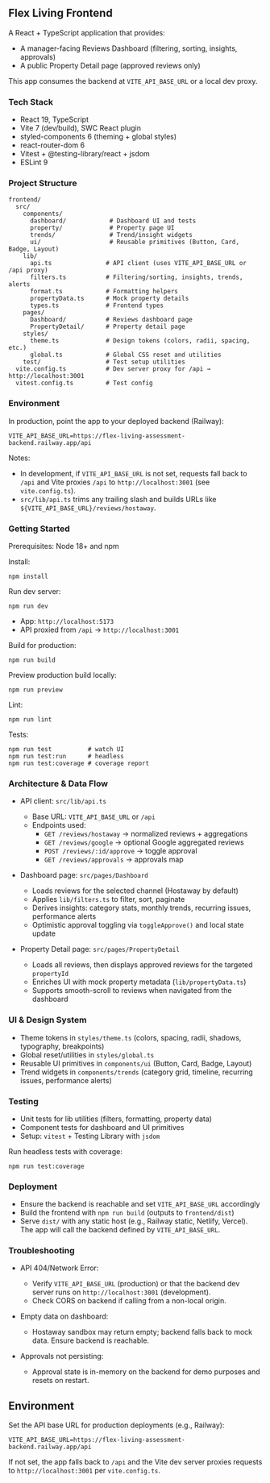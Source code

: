 ## Flex Living Frontend

A React + TypeScript application that provides:
- A manager-facing Reviews Dashboard (filtering, sorting, insights, approvals)
- A public Property Detail page (approved reviews only)

This app consumes the backend at `VITE_API_BASE_URL` or a local dev proxy.

### Tech Stack

- React 19, TypeScript
- Vite 7 (dev/build), SWC React plugin
- styled-components 6 (theming + global styles)
- react-router-dom 6
- Vitest + @testing-library/react + jsdom
- ESLint 9

### Project Structure

```
frontend/
  src/
    components/
      dashboard/            # Dashboard UI and tests
      property/             # Property page UI
      trends/               # Trend/insight widgets
      ui/                   # Reusable primitives (Button, Card, Badge, Layout)
    lib/
      api.ts               # API client (uses VITE_API_BASE_URL or /api proxy)
      filters.ts           # Filtering/sorting, insights, trends, alerts
      format.ts            # Formatting helpers
      propertyData.ts      # Mock property details
      types.ts             # Frontend types
    pages/
      Dashboard/           # Reviews dashboard page
      PropertyDetail/      # Property detail page
    styles/
      theme.ts             # Design tokens (colors, radii, spacing, etc.)
      global.ts            # Global CSS reset and utilities
    test/                  # Test setup utilities
  vite.config.ts           # Dev server proxy for /api → http://localhost:3001
  vitest.config.ts         # Test config
```

### Environment

In production, point the app to your deployed backend (Railway):

```
VITE_API_BASE_URL=https://flex-living-assessment-backend.railway.app/api
```

Notes:
- In development, if `VITE_API_BASE_URL` is not set, requests fall back to `/api` and Vite proxies `/api` to `http://localhost:3001` (see `vite.config.ts`).
- `src/lib/api.ts` trims any trailing slash and builds URLs like `${VITE_API_BASE_URL}/reviews/hostaway`.

### Getting Started

Prerequisites: Node 18+ and npm

Install:
```
npm install
```

Run dev server:
```
npm run dev
```
- App: `http://localhost:5173`
- API proxied from `/api` → `http://localhost:3001`

Build for production:
```
npm run build
```

Preview production build locally:
```
npm run preview
```

Lint:
```
npm run lint
```

Tests:
```
npm run test          # watch UI
npm run test:run      # headless
npm run test:coverage # coverage report
```

### Architecture & Data Flow

- API client: `src/lib/api.ts`
  - Base URL: `VITE_API_BASE_URL` or `/api`
  - Endpoints used:
    - `GET /reviews/hostaway` → normalized reviews + aggregations
    - `GET /reviews/google` → optional Google aggregated reviews
    - `POST /reviews/:id/approve` → toggle approval
    - `GET /reviews/approvals` → approvals map

- Dashboard page: `src/pages/Dashboard`
  - Loads reviews for the selected channel (Hostaway by default)
  - Applies `lib/filters.ts` to filter, sort, paginate
  - Derives insights: category stats, monthly trends, recurring issues, performance alerts
  - Optimistic approval toggling via `toggleApprove()` and local state update

- Property Detail page: `src/pages/PropertyDetail`
  - Loads all reviews, then displays approved reviews for the targeted `propertyId`
  - Enriches UI with mock property metadata (`lib/propertyData.ts`)
  - Supports smooth-scroll to reviews when navigated from the dashboard

### UI & Design System

- Theme tokens in `styles/theme.ts` (colors, spacing, radii, shadows, typography, breakpoints)
- Global reset/utilities in `styles/global.ts`
- Reusable UI primitives in `components/ui` (Button, Card, Badge, Layout)
- Trend widgets in `components/trends` (category grid, timeline, recurring issues, performance alerts)

### Testing

- Unit tests for lib utilities (filters, formatting, property data)
- Component tests for dashboard and UI primitives
- Setup: `vitest` + Testing Library with `jsdom`

Run headless tests with coverage:
```
npm run test:coverage
```

### Deployment

- Ensure the backend is reachable and set `VITE_API_BASE_URL` accordingly
- Build the frontend with `npm run build` (outputs to `frontend/dist`)
- Serve `dist/` with any static host (e.g., Railway static, Netlify, Vercel). The app will call the backend defined by `VITE_API_BASE_URL`.

### Troubleshooting

- API 404/Network Error:
  - Verify `VITE_API_BASE_URL` (production) or that the backend dev server runs on `http://localhost:3001` (development).
  - Check CORS on backend if calling from a non-local origin.

- Empty data on dashboard:
  - Hostaway sandbox may return empty; backend falls back to mock data. Ensure backend is reachable.

- Approvals not persisting:
  - Approval state is in-memory on the backend for demo purposes and resets on restart.

## Environment

Set the API base URL for production deployments (e.g., Railway):

```
VITE_API_BASE_URL=https://flex-living-assessment-backend.railway.app/api
```

If not set, the app falls back to `/api` and the Vite dev server proxies requests to `http://localhost:3001` per `vite.config.ts`.
